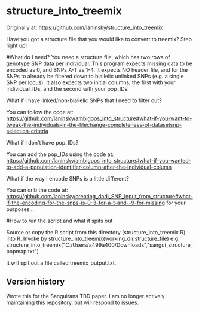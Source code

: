 # structure_into_treemix
Originally at: https://github.com/laninsky/structure_into_treemix

Have you got a structure file that you would like to convert to treemix? Step right up!

#What do I need?
You need a structure file, which has two rows of genotype SNP data per individual. This program expects missing data to be encoded as 0, and SNPs A-T as 1-4. It expects NO header file, and for the SNPs to already be filtered down to biallelic unlinked SNPs (e.g. a single SNP per locus). It also expects two initial columns, the first with your individual_IDs, and the second with your pop_IDs.

What if I have linked/non-biallelic SNPs that I need to filter out?

You can follow the code at: https://github.com/laninsky/ambigoos_into_structure#what-if-you-want-to-tweak-the-individuals-in-the-filechange-completeness-of-datasetsnp-selection-criteria

What if I don't have pop_IDs?

You can add the pop_IDs using the code at: https://github.com/laninsky/ambigoos_into_structure#what-if-you-wanted-to-add-a-population-identifier-column-after-the-individual-column

What if the way I encode SNPs is a little different?

You can crib the code at: https://github.com/laninsky/creating_dadi_SNP_input_from_structure#what-if-the-encoding-for-the-snps-is-0-3-for-a-t-and--9-for-missing for your purposes...

#How to run the script and what it spits out

Source or copy the R script from this directory (structure_into_treemix.R) into R. Invoke by structure_into_treemix(working_dir,structure_file) e.g. structure_into_treemix("C:/Users/a499a400/Downloads","sangui_structure_popmap.txt")

It will spit out a file called treemix_output.txt.

## Version history
Wrote this for the Sanguirana TBD paper. I am no longer actively maintaining this repository, but will respond to issues.
